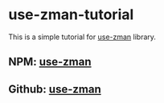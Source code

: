# use-zman-tutorial

This is a simple tutorial for [use-zman](https://www.npmjs.com/package/use-zman) library.

## NPM: [use-zman](https://www.npmjs.com/package/use-zman)

## Github: [use-zman](https://github.com/hosahngdev/use-zman)

